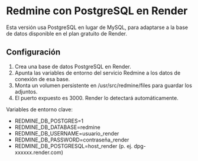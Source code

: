 # Redmine con PostgreSQL en Render

Esta versión usa PostgreSQL en lugar de MySQL, para adaptarse a la base de datos disponible en el plan gratuito de Render.

## Configuración

1. Crea una base de datos PostgreSQL en Render.
2. Apunta las variables de entorno del servicio Redmine a los datos de conexión de esa base.
3. Monta un volumen persistente en /usr/src/redmine/files para guardar los adjuntos.
4. El puerto expuesto es 3000. Render lo detectará automáticamente.

Variables de entorno clave:
- REDMINE_DB_POSTGRES=1
- REDMINE_DB_DATABASE=redmine
- REDMINE_DB_USERNAME=usuario_render
- REDMINE_DB_PASSWORD=contraseña_render
- REDMINE_DB_POSTGRESQL=host_render (p. ej. dpg-xxxxxx.render.com)
